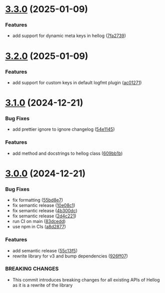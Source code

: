 # [3.3.0](https://github.com/LMaxence/hellog/compare/v3.2.0...v3.3.0) (2025-01-09)


### Features

* add support for dynamic meta keys in hellog ([7fa2739](https://github.com/LMaxence/hellog/commit/7fa2739405a70fcbd943faf80227062d42e3448d))

# [3.2.0](https://github.com/LMaxence/hellog/compare/v3.1.0...v3.2.0) (2025-01-09)


### Features

* add support for custom keys in default logfmt plugin ([ac01271](https://github.com/LMaxence/hellog/commit/ac01271956949d8c01cb736a11838559a6b046c2))

# [3.1.0](https://github.com/LMaxence/hellog/compare/v3.0.0...v3.1.0) (2024-12-21)


### Bug Fixes

* add prettier ignore to ignore changelog ([54e1145](https://github.com/LMaxence/hellog/commit/54e1145dddb59fc43807b537e176d5f5db59b705))


### Features

* add  method and docstrings to hellog class ([609bb1b](https://github.com/LMaxence/hellog/commit/609bb1bb5ebdea26237b647687be12868f1cdfd7))

# [3.0.0](https://github.com/LMaxence/hellog/compare/v2.3.1...v3.0.0) (2024-12-21)


### Bug Fixes

* fix formatting ([55bd8e7](https://github.com/LMaxence/hellog/commit/55bd8e77e7f1feeffa37f9bc60f31efcbe4cd483))
* fix semantic release ([10e08c1](https://github.com/LMaxence/hellog/commit/10e08c19f8cd91a7568cca2672b827de2f7b6183))
* fix semantic release ([4b300dc](https://github.com/LMaxence/hellog/commit/4b300dcb2536e905058fbe9ed7c42328a02b3b7c))
* fix semantic release ([2d4c221](https://github.com/LMaxence/hellog/commit/2d4c221b4e2b85727b9ad1a705628c18cdfab931))
* run CI on main ([83dcedd](https://github.com/LMaxence/hellog/commit/83dcedd7f48b2daebed394f7e31cb14ae68437b9))
* use npm in CIs ([a8d2877](https://github.com/LMaxence/hellog/commit/a8d287734db0a5eb708ea726973943b74877a0ab))


### Features

* add semantic release ([55c13f5](https://github.com/LMaxence/hellog/commit/55c13f576e61de5f0d1aea2f0ef343c94bcbff98))
* rewrite library for v3 and bump dependencies ([926ff07](https://github.com/LMaxence/hellog/commit/926ff07d5b3204efcc155db3057ccbb5739154a8))


### BREAKING CHANGES

* This commit introduces breaking changes for all existing APIs of Hellog as it is a rewrite of the library

